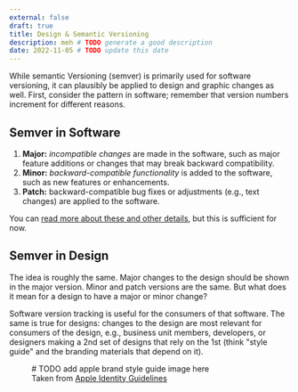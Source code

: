 ```yaml
---
external: false
draft: true
title: Design & Semantic Versioning
description: meh # TODO generate a good description
date: 2022-11-05 # TODO update this date
---
```


While semantic Versioning (semver) is primarily used for software versioning, it can plausibly be applied to design and graphic changes as well. First, consider the pattern in software; remember that version numbers increment for different reasons.

## Semver in Software

1. **Major:** *incompatible changes* are made in the software, such as major feature additions or changes that may break backward compatibility.
2. **Minor:** *backward-compatible functionality* is added to the software, such as new features or enhancements.
3. **Patch:** backward-compatible bug fixes or adjustments (e.g., text changes) are applied to the software.

You can [read more about these and other details](https://semver.org/), but this is sufficient for now.

## Semver in Design

The idea is roughly the same. Major changes to the design should be shown in the major version. Minor and patch versions are the same. But what does it mean for a design to have a major or minor change?

Software version tracking is useful for the consumers of that software. The same is true for designs: changes to the design are most relevant for consumers of the design, e.g., business unit members, developers, or designers making a 2nd set of designs that rely on the 1st (think "style guide" and the branding materials that depend on it).

<figure>
# TODO add apple brand style guide image here
<figcaption>Taken from <a href="https://www.apple.com/legal/sales-support/certification/docs/logo_guidelines.pdf">Apple Identity Guidelines</a></figcaption>
</figure>


